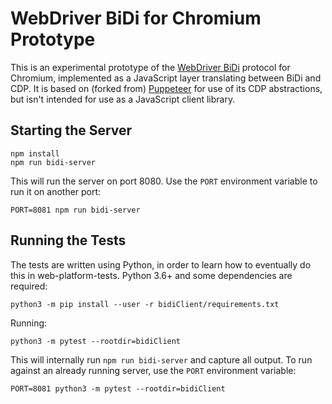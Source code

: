 # WebDriver BiDi for Chromium Prototype

This is an experimental prototype of the [WebDriver BiDi](https://w3c.github.io/webdriver-bidi/) protocol for Chromium, implemented as a JavaScript layer translating between BiDi and CDP. It is based on (forked from) [Puppeteer](https://github.com/puppeteer/puppeteer) for use of its CDP abstractions, but isn't intended for use as a JavaScript client library.

## Starting the Server

    npm install
    npm run bidi-server

This will run the server on port 8080. Use the `PORT` environment variable to
run it on another port:

    PORT=8081 npm run bidi-server

## Running the Tests

The tests are written using Python, in order to learn how to eventually do this
in web-platform-tests. Python 3.6+ and some dependencies are required:

    python3 -m pip install --user -r bidiClient/requirements.txt

Running:

    python3 -m pytest --rootdir=bidiClient

This will internally run `npm run bidi-server` and capture all output. To run
against an already running server, use the `PORT` environment variable:

    PORT=8081 python3 -m pytest --rootdir=bidiClient
